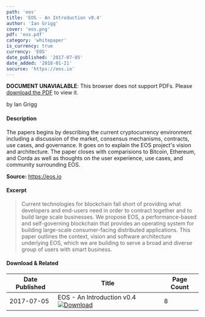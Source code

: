 ```yaml
---
path: 'eos'
title: 'EOS - An Introduction v0.4'
author: 'Ian Grigg'
cover: 'eos.png'
pdf: 'eos.pdf'
category: 'whitepaper'
is_currency: true
currency: 'EOS'
date_published: '2017-07-05'
date_added: '2018-01-21'
socurce: 'https://eos.io'
---
```


<object class="pdf_embed" data="/pdf/eos.pdf" type="application/pdf" width="100%" height="100%">
   <p><b>DOCUMENT UNAVIALABLE</b>: This browser does not support PDFs. Please <a href="/pdf/eos.pdf">download the PDF</a> to view it.</p>
</object>

by Ian Grigg

#### Description
The papers begins by describing the current cryptocurrency environment including a discussion of the market, consensus mechanisms, contracts, use cases, and governance. It goes on to explain the EOS project's vision and architecture. The paper closes with comparisions to Bitcoin, Ethereum, and Corda as well as thoughts on the user experience, use cases, and community surrounding EOS.

**Source:** https://eos.io

#### Excerpt
> Current technologies for blockchain fall short of providing what developers and end-users need in order to contract together and to build large scale businesses. We propose EOS, a performance-based and self-governing blockchain that provides an operating system for building large-scale consumer-facing distributed applications. This paper outlines the context, vision and software architecture underlying EOS, which we are building to serve a broad and diverse group of users with smart business.

#### Download & Related
Date Published | Title                                                                          | Page Count
---------------|--------------------------------------------------------------------------------|------------
2017-07-05     | EOS - An Introduction v0.4 [![Download](/assets/download_cloud.svg)](/pdf/eos.pdf) | 8
